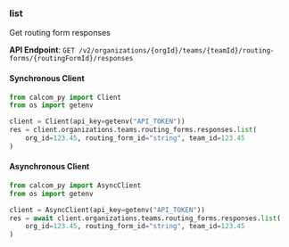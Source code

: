 
### list <a name="list"></a>
Get routing form responses



**API Endpoint**: `GET /v2/organizations/{orgId}/teams/{teamId}/routing-forms/{routingFormId}/responses`

#### Synchronous Client

```python
from calcom_py import Client
from os import getenv

client = Client(api_key=getenv("API_TOKEN"))
res = client.organizations.teams.routing_forms.responses.list(
    org_id=123.45, routing_form_id="string", team_id=123.45
)
```

#### Asynchronous Client

```python
from calcom_py import AsyncClient
from os import getenv

client = AsyncClient(api_key=getenv("API_TOKEN"))
res = await client.organizations.teams.routing_forms.responses.list(
    org_id=123.45, routing_form_id="string", team_id=123.45
)
```
